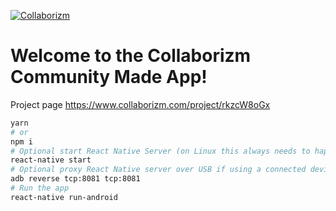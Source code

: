 [![Collaborizm](https://www.collaborizm.com/GitHubBadge.svg)](https://www.collaborizm.com/project/rkzcW8oGx)

# Welcome to the Collaborizm Community Made App!

Project page https://www.collaborizm.com/project/rkzcW8oGx

```bash 
yarn 
# or 
npm i
# Optional start React Native Server (on Linux this always needs to happen)
react-native start
# Optional proxy React Native server over USB if using a connected device  
adb reverse tcp:8081 tcp:8081
# Run the app
react-native run-android
```
 
 
 
